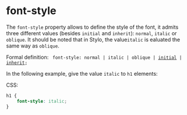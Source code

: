 # font-style 

The `font-style` property allows to define the style of the font, it admits three different values ​​(besides `initial` and `inherit`): `normal`, `italic` or `oblique`. It should be noted that in Stylo, the value ​​`italic` is ealuated the same way as `oblique`.

Formal definition: <code>
font-style: normal | italic | oblique
| [initial](#css-property-values-initial) 
| [inherit](#css-property-values-inherit);</code>

In the following example, give the value `italic` to `h1` elements:

CSS:

``` css 
h1 {
    font-style: italic; 
}
```  
